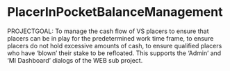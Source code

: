 # PlacerInPocketBalanceManagement

PROJECTGOAL: To manage the cash flow of VS placers to ensure that placers can be in play for the predetermined work time frame, to ensure placers do not hold excessive amounts of cash, to ensure qualified placers who have ‘blown’ their stake to be refloated. This supports the ‘Admin’ and ‘MI Dashboard’ dialogs of the WEB sub project.
